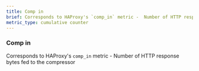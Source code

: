 ```yaml
---
title: Comp in
brief: Corresponds to HAProxy's `comp_in` metric -  Number of HTTP response bytes fed to the compressor
metric_type: cumulative counter
---
```

### Comp in

Corresponds to HAProxy's `comp_in` metric -  Number of HTTP response bytes fed to the compressor

